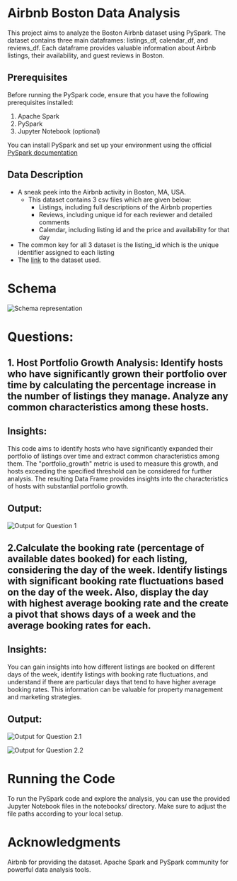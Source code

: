 # Airbnb Boston Data Analysis
This project aims to analyze the Boston Airbnb dataset using PySpark. The dataset contains three main dataframes: listings_df, calendar_df, and reviews_df. Each dataframe provides valuable information about Airbnb listings, their availability, and guest reviews in Boston.

## Prerequisites
Before running the PySpark code, ensure that you have the following prerequisites installed:

1. Apache Spark
2. PySpark
3. Jupyter Notebook (optional)

You can install PySpark and set up your environment using the official [PySpark documentation](https://spark.apache.org/docs/latest/api/python/getting_started/index.html)

## Data Description

* A sneak peek into the Airbnb activity in Boston, MA, USA.
    * This dataset contains 3 csv files which are given below:
        + Listings, including full descriptions of the Airbnb properties
        + Reviews, including unique id for each reviewer and detailed comments
        + Calendar, including listing id and the price and availability for that day
* The common key for all 3 dataset is the listing_id which is the unique identifier assigned to each listing
* The [link](https://www.kaggle.com/datasets/airbnb/boston?select=calendar.csv) to the dataset used.

# Schema

![Schema representation](/home/riyaz/Documents/solo_project/image/miniprojectschema.jpg)

# Questions:

## 1. Host Portfolio Growth Analysis: Identify hosts who have significantly grown their portfolio over time by calculating the percentage increase in the number of listings they manage. Analyze any common characteristics among these hosts.

## Insights:
This code aims to identify hosts who have significantly expanded their portfolio of listings over time and extract common characteristics among them. The "portfolio_growth" metric is used to measure this growth, and hosts exceeding the specified threshold can be considered for further analysis. The resulting Data Frame provides insights into the characteristics of hosts with substantial portfolio growth.

## Output:
![Output for Question 1](/home/riyaz/Documents/solo_project/image/output1.png)

## 2.Calculate the booking rate (percentage of available dates booked) for each listing, considering the day of the week. Identify listings with significant booking rate fluctuations based on the day of the week. Also, display the day with highest average booking rate and the create a pivot that shows days of a week and the average booking rates for each.

## Insights:
You can gain insights into how different listings are booked on different days of the week, identify listings with booking rate fluctuations, and understand if there are particular days that tend to have higher average booking rates. This information can be valuable for property management and marketing strategies.

## Output:
![Output for Question 2.1](/home/riyaz/Documents/solo_project/image/output2_1.png)

![Output for Question 2.2](/home/riyaz/Documents/solo_project/image/output2_2.png)

# Running the Code
To run the PySpark code and explore the analysis, you can use the provided Jupyter Notebook files in the notebooks/ directory. Make sure to adjust the file paths according to your local setup.

# Acknowledgments
Airbnb for providing the dataset.
Apache Spark and PySpark community for powerful data analysis tools.





